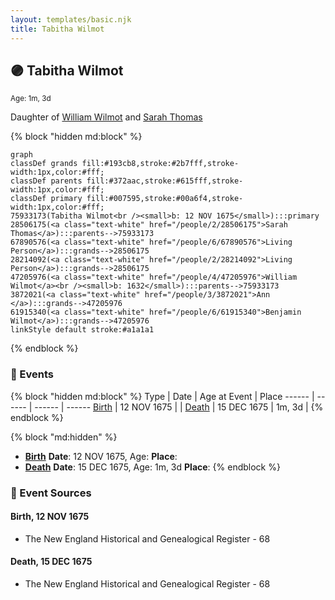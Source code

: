 ```yaml
---
layout: templates/basic.njk
title: Tabitha Wilmot
---
```

## 🟣 Tabitha Wilmot
<small>Age: 1m, 3d</small>

Daughter of [William Wilmot](/people/4/47205976) and [Sarah Thomas](/people/2/28506175)

{% block "hidden md:block" %}
```mermaid
graph
classDef grands fill:#193cb8,stroke:#2b7fff,stroke-width:1px,color:#fff;
classDef parents fill:#372aac,stroke:#615fff,stroke-width:1px,color:#fff;
classDef primary fill:#007595,stroke:#00a6f4,stroke-width:1px,color:#fff;
75933173(Tabitha Wilmot<br /><small>b: 12 NOV 1675</small>):::primary
28506175(<a class="text-white" href="/people/2/28506175">Sarah Thomas</a>):::parents-->75933173
67890576(<a class="text-white" href="/people/6/67890576">Living Person</a>):::grands-->28506175
28214092(<a class="text-white" href="/people/2/28214092">Living Person</a>):::grands-->28506175
47205976(<a class="text-white" href="/people/4/47205976">William Wilmot</a><br /><small>b: 1632</small>):::parents-->75933173
3872021(<a class="text-white" href="/people/3/3872021">Ann </a>):::grands-->47205976
61915340(<a class="text-white" href="/people/6/61915340">Benjamin Wilmot</a>):::grands-->47205976
linkStyle default stroke:#a1a1a1
```
{% endblock %}

### 📆 Events

{% block "hidden md:block" %}
Type | Date | Age at Event | Place
------ | ------ | ------ | ------
[Birth](#event-event-2) | 12 NOV 1675 |  |
[Death](#event-event-3) | 15 DEC 1675 | 1m, 3d |
{% endblock %}

{% block "md:hidden" %}
- **[Birth](#event-event-2)**
**Date**: 12 NOV 1675, Age:
**Place**:
- **[Death](#event-event-3)**
**Date**: 15 DEC 1675, Age: 1m, 3d
**Place**:
{% endblock %}

### 📰 Event Sources

#### <a id="event-event-2"></a> Birth, 12 NOV 1675
* The New England Historical and Genealogical Register  - 68

#### <a id="event-event-3"></a> Death, 15 DEC 1675
* The New England Historical and Genealogical Register  - 68